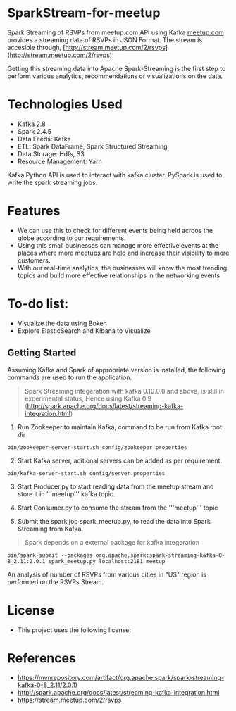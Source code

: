 # SparkStream-for-meetup
Spark Streaming of RSVPs from meetup.com API using Kafka
[meetup.com](https://www.meetup.com/) provides a streaming data of RSVPs in JSON Format. The stream is accesible through, 
[http://stream.meetup.com/2/rsvps](http://stream.meetup.com/2/rsvps)

Getting this streaming data into Apache Spark-Streaming is the first step to perform various analytics, recommendations or visualizations on the data.

# Technologies Used
- Kafka 2.8
- Spark 2.4.5
- Data Feeds: Kafka
- ETL: Spark DataFrame, Spark Structured Streaming
- Data Storage: Hdfs, S3
- Resource Management: Yarn

Kafka Python API is used to interact with kafka cluster. PySpark is used to write the spark streaming jobs.

# Features
- We can use this to check for different events being held acroos the globe according to our requirements.
- Using this small businesses can manage more effective events at the places where more meetups are hold and increase
their visibility to more customers.
- With our real-time analytics, the businesses will know the most trending topics and build more effective relationships in the
networking events

# To-do list:
- Visualize the data using Bokeh
- Explore ElasticSearch and Kibana to Visualize

## Getting Started

Assuming Kafka and Spark of appropriate version is installed, the following commands are used to run the application.

> Spark Streaming integeration with kafka 0.10.0.0 and above, is still in experimental status, Hence using Kafka 0.9 (http://spark.apache.org/docs/latest/streaming-kafka-integration.html)

1. Run Zookeeper to maintain Kafka, command to be run from Kafka root dir
```
bin/zookeeper-server-start.sh config/zookeeper.properties
```

2. Start Kafka server, aditional servers can be added as per requirement.
```
bin/kafka-server-start.sh config/server.properties
```

3. Start Producer.py to start reading data from the meetup stream and store it in '''meetup''' kafka topic.

4. Start Consumer.py to consume the stream from the '''meetup''' topic

5. Submit the spark job spark_meetup.py, to read the data into Spark Streaming from Kafka.
> Spark depends on a external package for kafka integeration
```
bin/spark-submit --packages org.apache.spark:spark-streaming-kafka-0-8_2.11:2.0.1 spark_meetup.py localhost:2181 meetup
```

An analysis of number of RSVPs from various cities in "US" region is performed on the RSVPs Stream.

# License
- This project uses the following license:<MIT License>

# References
- https://mvnrepository.com/artifact/org.apache.spark/spark-streaming-kafka-0-8_2.11/2.0.1)
- http://spark.apache.org/docs/latest/streaming-kafka-integration.html
- https://stream.meetup.com/2/rsvps





